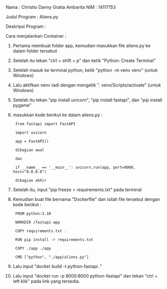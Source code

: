 Nama : Christio Danny Gratia Ambarita
NIM : 14117153

Judul Program : Aliens.py

Deskripsi Program : 

Cara menjalankan Container :

1. Pertama membuat folder app, kemudian masukkan file aliens.py ke dalam folder tersebut
2. Setelah itu tekan "ctrl + shift + p" dan ketik "Python: Create Terminal"
3. Setelah masuk ke terminal python, ketik "python -m venv venv" (untuk Windows)
4. Lalu aktifkan venv tadi dengan mengetik ". venv/Scripts/activate" (untuk Windows)
5. Setelah itu tekan "pip install uvicorn", "pip install fastapi", dan "pip install pygame"
6. masukkan kode berikut ke dalam aliens.py :

        from fastapi import FastAPI

        import uvicorn

        app = FastAPI()

        dibagian awal

        dan 

        if __name__ == '__main__': uvicorn.run(app, port=8000, host="0.0.0.0")

        dibagian akhir
7. Setelah itu, input "pip freeze > requirements.txt" pada terminal
8. Kemudian buat file bernama "Dockerfile" dan isilah file tersebut dengan kode berikut :

        FROM python:3.10

        WORKDIR /fastapi-app

        COPY requirements.txt . 

        RUN pip install -r requirements.txt

        COPY ./app ./app

        CMD ["python", "./app/aliens.py"]

9. Lalu input "docker build -t python-fastapi ."
10. Lalu input "docker run -p 8000:8000 python-fastapi" dan tekan "ctrl + left klik" pada link yang tersedia.